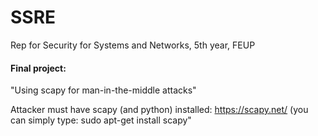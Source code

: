 # SSRE
Rep for Security for Systems and Networks, 5th year, FEUP

#### Final project:
"Using scapy for man-in-the-middle attacks"

Attacker must have scapy (and python) installed: https://scapy.net/ (you can simply type: sudo apt-get install scapy"


